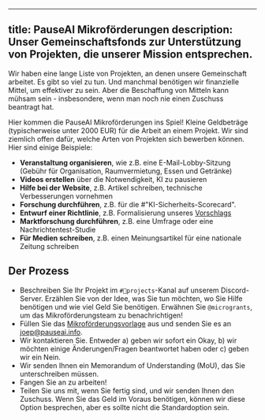 

---
title: PauseAI Mikroförderungen
description: Unser Gemeinschaftsfonds zur Unterstützung von Projekten, die unserer Mission entsprechen.
---

Wir haben eine lange Liste von Projekten, an denen unsere Gemeinschaft arbeitet.
Es gibt so viel zu tun.
Und manchmal benötigen wir finanzielle Mittel, um effektiver zu sein.
Aber die Beschaffung von Mitteln kann mühsam sein - insbesondere, wenn man noch nie einen Zuschuss beantragt hat.

Hier kommen die PauseAI Mikroförderungen ins Spiel!
Kleine Geldbeträge (typischerweise unter 2000 EUR) für die Arbeit an einem Projekt.
Wir sind ziemlich offen dafür, welche Arten von Projekten sich bewerben können.
Hier sind einige Beispiele:

- **Veranstaltung organisieren**, wie z.B. eine E-Mail-Lobby-Sitzung (Gebühr für Organisation, Raumvermietung, Essen und Getränke)
- **Videos erstellen** über die Notwendigkeit, KI zu pausieren
- **Hilfe bei der Website**, z.B. Artikel schreiben, technische Verbesserungen vornehmen
- **Forschung durchführen**, z.B. für die #"KI-Sicherheits-Scorecard".
- **Entwurf einer Richtlinie**, z.B. Formalisierung unseres [Vorschlags](/proposal)
- **Marktforschung durchführen**, z.B. eine Umfrage oder eine Nachrichtentest-Studie
- **Für Medien schreiben**, z.B. einen Meinungsartikel für eine nationale Zeitung schreiben

## Der Prozess

- Beschreiben Sie Ihr Projekt im `#💪projects`-Kanal auf unserem Discord-Server. Erzählen Sie von der Idee, was Sie tun möchten, wo Sie Hilfe benötigen und wie viel Geld Sie benötigen. Erwähnen Sie `@microgrants`, um das Mikroförderungsteam zu benachrichtigen!
- Füllen Sie das [Mikroförderungsvorlage](https://docs.google.com/document/d/1oPXezImarCY7MCYaT-lJb-uLNbbQ76O1FYNr-WTS6hI/edit?usp=sharing) aus und senden Sie es an [joep@pauseai.info](mailto:joep@pauseai.info).
- Wir kontaktieren Sie. Entweder a) geben wir sofort ein Okay, b) wir möchten einige Änderungen/Fragen beantwortet haben oder c) geben wir ein Nein.
- Wir senden Ihnen ein Memorandum of Understanding (MoU), das Sie unterschreiben müssen.
- Fangen Sie an zu arbeiten!
- Teilen Sie uns mit, wenn Sie fertig sind, und wir senden Ihnen den Zuschuss. Wenn Sie das Geld im Voraus benötigen, können wir diese Option besprechen, aber es sollte nicht die Standardoption sein.